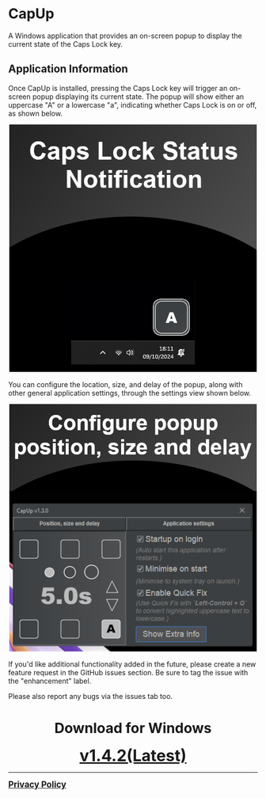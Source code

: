 # CapUp

A Windows application that provides an on-screen popup to display the current 
state of the Caps Lock key.

## Application Information

Once CapUp is installed, pressing the Caps Lock key will trigger an 
on-screen popup displaying its current state. The popup will show either an uppercase "A" or a lowercase "a", indicating whether Caps Lock is on or off, as shown below.

<p style="text-align: center;">
  <img src="misc%2Fmicrosoft%2Fscreenshots%2F1_popup_cap_key_state.png" alt="Screenshot 1">
</p>

You can configure the location, size, and delay of the popup, along with other general application settings, through the settings view shown below.

<p style="text-align: center;">
  <img src="misc%2Fmicrosoft%2Fscreenshots%2F2_popup_settings.png" alt="Screenshot 2">
</p>

If you'd like additional functionality added in the future, please create a new 
feature request in the GitHub issues section. Be sure to tag the issue with the "enhancement" label.

Please also report any bugs via the issues tab too.

<div style="text-align: center;">
    <h1>Download for Windows</h1>
    <a style="font-size: 32px; font-weight: bold;" href="https://kyle-bowden.github.io/cap-lock-popup/downloads/v1.4.2/CapUp-1.4.2.msix">
        v1.4.2(Latest)
    </a>
</div>

***

<div>
    <a style="font-size: 17px; font-weight: bold;" href="https://kyle-bowden.github.io/cap-lock-popup/PRIVACY_POLICY.html">
        Privacy Policy
    </a>
</div>
